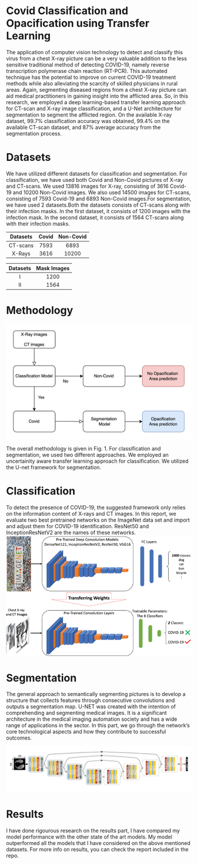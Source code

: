 # Covid Classification and Opacification using Transfer Learning

The application of computer vision technology to detect and classify this virus from a chest
X-ray picture can be a very valuable addition to the less sensitive traditional method of detecting COVID-19, namely reverse transcription polymerase chain reaction (RT-PCR).
This automated technique has the potential to improve on current COVID-19 treatment methods while also alleviating the scarcity of skilled physicians in rural areas. Again, segmenting diseased regions from a chest X-ray picture can aid medical practitioners in gaining insight into the afflicted area. So, in this research, we employed a deep learning-based transfer learning
approach for CT-scan and X-ray image classification, and a U-Net architecture for segmentation to segment the afflicted region. On the available X-ray dataset, 99.7% classification
accuracy was obtained, 99.4% on the available CT-scan dataset, and 87% average accuracy
from the segmentation process.

# Datasets

We have utilized different datasets for classification and segmentation. For classification, we
have used both Covid and Non-Covid pictures of X-ray and CT-scans. We used 13816 images
for X-ray, consisting of 3616 Covid-19 and 10200 Non-Covid images. We also used 14500 images
for CT-scans, consisting of 7593 Covid-19 and 6893 Non-Covid images.For segmentation, we have
used 2 datasets.Both the datasets consists of CT-scans along with their infection masks. In the
first dataset, it consists of 1200 images with the infection mask. In the second dataset, it consists
of 1564 CT-scans along with their infection masks.

| Datasets | Covid    | Non-Covid   |
| :---:    | :---:    | :---:       |
| CT-scans | 7593     | 6893        |
| X-Rays   | 3616     | 10200       |


| Datasets | Mask Images   | 
| :---:    | :---:         |
| I        | 1200          |
| II       | 1564          |

# Methodology 
![This is the methodology](/images/flow_chart_covid.jpg)

The overall methodology is given in Fig. 1. For classification and segmentation, we used two
different approaches. We employed an uncertainity aware transfer learning approach for classification. We utilized the U-net framework for segmentation.

# Classification 

To detect the presence of COVID-19, the suggested framework only relies on the information
content of X-rays and CT images. In this report, we evaluate two best pretrained networks on
the ImageNet data set and import and adjust them for COVID-19 identification. ResNet50 and
InceptionResNetV2 are the names of these networks.
![This is for classification](/images/transfer_learning_class.png)

# Segmentation

The general approach to semantically segmenting pictures is to develop a structure that collects
features through consecutive convolutions and outputs a segmentation map.
U-NET was created with the intention of comprehending and segmenting medical images. It
is a significant architecture in the medical imaging automation society and has a wide range of
applications in the sector. In this part, we go through the network’s core technological aspects and
how they contribute to successful outcomes.

![This is segmentation](/images/segmentation_covid.png)

# Results

I have done rigourous research on the results part, I have compared my model performance with the other state of the art models. My model outperformed all the models that I have considered on the above mentioned datasets. For more info on results, you can check the report included in the repo. 


